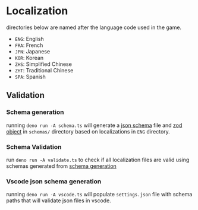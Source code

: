 # Localization

directories below are named after the language code used in the game.

- `ENG`: English
- `FRA`: French
- `JPN`: Japanese
- `KOR`: Korean
- `ZHS`: Simplified Chinese
- `ZHT`: Traditional Chinese
- `SPA`: Spanish

## Validation

### Schema generation

running `deno run -A schema.ts` will generate a [json schema][json-schema] file and [zod object][zod] in `schemas/` directory based on localizations in `ENG` directory.

### Schema Validation

run `deno run -A validate.ts` to check if all localization files are valid using schemas generated from [schema generation](#schema-generation)

### Vscode json schema generation

running `deno run -A vscode.ts` will populate `settings.json` file with schema paths that will validate json files in vscode.

[json-schema]: https://json-schema.org
[zod]: https://zod.dev
